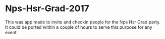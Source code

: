 # Nps-Hsr-Grad-2017
This was app made to invite and checkin people for the Nps Hsr Grad party. It could be ported within a couple of hours to serve this purpose for any event
